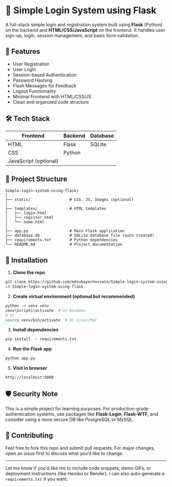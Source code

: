 
# 🔐 Simple Login System using Flask

A full-stack simple login and registration system built using **Flask** (Python) on the backend and **HTML/CSS/JavaScript** on the frontend. It handles user sign-up, login, session management, and basic form validation.

## 🚀 Features

- User Registration
- User Login
- Session-based Authentication
- Password Hashing
- Flash Messages for Feedback
- Logout Functionality
- Minimal Frontend with HTML/CSS/JS
- Clean and organized code structure

## 🛠️ Tech Stack

| Frontend | Backend | Database |
|----------|---------|----------|
| HTML     | Flask   | SQLite   |
| CSS      | Python  |          |
| JavaScript (optional) |         |          |

## 📂 Project Structure

```
Simple-login-system-using-flask/
│
├── static/                 # CSS, JS, Images (optional)
│
├── templates/              # HTML templates
│   ├── login.html
│   ├── register.html
│   └── home.html
│
├── app.py                  # Main Flask application
├── database.db             # SQLite database file (auto created)
├── requirements.txt        # Python dependencies
└── README.md               # Project documentation
```

## 🔧 Installation

1. **Clone the repo**
```bash
git clone https://github.com/mdzubayerhossain/Simple-login-system-using-flask.git
cd Simple-login-system-using-flask
```

2. **Create virtual environment (optional but recommended)**

```bash
python -m venv venv
venv\Scripts\activate  # On Windows
# or
source venv/bin/activate  # On Linux/Mac
```

3. **Install dependencies**
```bash
pip install -r requirements.txt
```

4. **Run the Flask app**
```bash
python app.py
```

5. **Visit in browser**
```
http://localhost:5000
```

## 🛡️ Security Note

This is a simple project for learning purposes. For production-grade authentication systems, use packages like **Flask-Login**, **Flask-WTF**, and consider using a more secure DB like PostgreSQL or MySQL.

## 🙌 Contributing

Feel free to fork this repo and submit pull requests. For major changes, open an issue first to discuss what you’d like to change.



---

Let me know if you'd like me to include code snippets, demo GIFs, or deployment instructions (like Heroku or Render). I can also auto-generate a `requirements.txt` if you want.
